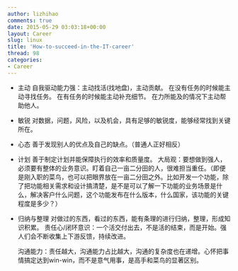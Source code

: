 ```yaml
---
author: lizhihao
comments: true
date: 2015-05-29 03:03:18+00:00
layout: Career
slug: linux
title: 'How-to-succeed-in-the-IT-career'
thread: 98
categories:
- Career
---
```


*   主动
    自我驱动能力强：主动找活(找地盘)，主动贡献。
    在没有任务的时候能主动寻找任务。
    在有任务的时候能主动补充细节。
    在力所能及的情况下主动帮助他人。
*   敏锐
    对数据，问题，风险，以及机会，具有足够的敏锐度，能够经常找到关键所在。
*   心态
    善于发现别人的优点及自己的缺点。（普通人正好相反）
*   计划
    善于制定计划并能保障执行的效率和质量度。
    大局观：要想做到强人，必须要有整体的业务意识。盯着自己一亩二分田的人，很难担当重任。（即便是刚入职的菜鸟，也可以把眼界放在一亩二分田之外。比如开发一个功能，除了把功能相关需求和设计搞清楚，是不是可以了解一下功能的业务场景是什么，解决客户什么问题，这个功能发布在什么版本，什么国家，该功能的关键程度是多少？）
*   归纳与整理
    对做过的东西，看过的东西，能有条理的进行归纳，整理，形成知识积累。
    责任心/闭环意识：一个活交付出去，不是活的结束，而是开始。强人们会不断收集上下游反馈，持续改进。

    沟通能力：责任越大，沟通能力占比越大，沟通的复杂度也在递增。心怀把事情搞定达到win-win，而不是意气用事，是高手和菜鸟的显著区别。